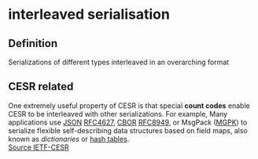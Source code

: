 # interleaved serialisation
## Definition
Serializations of different types interleaved in an overarching format

## CESR related
One extremely useful property of CESR is that special **count codes** enable CESR to be interleaved with other serializations. For example, Many applications use [JSON](https://weboftrust.github.io/ietf-cesr/draft-ssmith-cesr.html#JSON) [RFC4627](https://weboftrust.github.io/ietf-cesr/draft-ssmith-cesr.html#RFC4627), [CBOR](https://weboftrust.github.io/ietf-cesr/draft-ssmith-cesr.html#CBOR) [RFC8949](https://weboftrust.github.io/ietf-cesr/draft-ssmith-cesr.html#RFC8949), or MsgPack ([MGPK](https://weboftrust.github.io/ietf-cesr/draft-ssmith-cesr.html#MGPK)) to serialize flexible self-describing data structures based on field maps, also known as _dictionaries_ or [hash tables](distributed-hash-table).  
[Source IETF-CESR](https://weboftrust.github.io/ietf-cesr/draft-ssmith-cesr.html#section-3.5)